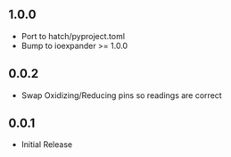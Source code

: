 1.0.0
-----

* Port to hatch/pyproject.toml
* Bump to ioexpander >= 1.0.0

0.0.2
-----

* Swap Oxidizing/Reducing pins so readings are correct

0.0.1
-----

* Initial Release
